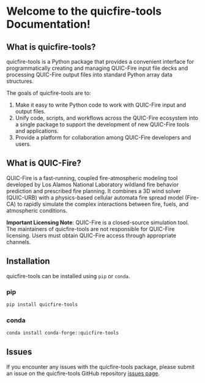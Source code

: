# Welcome to the quicfire-tools Documentation!

## What is quicfire-tools?

quicfire-tools is a Python package that provides a convenient interface for programmatically creating and managing
QUIC-Fire input file decks and processing QUIC-Fire output files into standard Python array data structures.

The goals of quicfire-tools are to:

1. Make it easy to write Python code to work with QUIC-Fire input and output files.
2. Unify code, scripts, and workflows across the QUIC-Fire ecosystem into a single package to support the development of
   new QUIC-Fire tools and applications.
3. Provide a platform for collaboration among QUIC-Fire developers and users.

## What is QUIC-Fire?

QUIC-Fire is a fast-running, coupled fire-atmospheric modeling tool developed by Los Alamos National Laboratory wildland fire behavior prediction and prescribed fire planning.
It combines a 3D wind solver (QUIC-URB) with a physics-based cellular automata fire spread model (Fire-CA) to rapidly simulate the complex interactions between fire, fuels, and atmospheric conditions.

**Important Licensing Note**: QUIC-Fire is a closed-source simulation tool. The maintainers of quicfire-tools are not responsible for QUIC-Fire licensing. Users must obtain QUIC-Fire access through appropriate channels.


## Installation

quicfire-tools can be installed using `pip` or `conda`.

### pip

```bash
pip install quicfire-tools
```

### conda

```bash
conda install conda-forge::quicfire-tools
```


## Issues

If you encounter any issues with the quicfire-tools package, please submit an issue on the quicfire-tools GitHub
repository [issues page](https://github.com/silvxlabs/quicfire-tools/issues).
